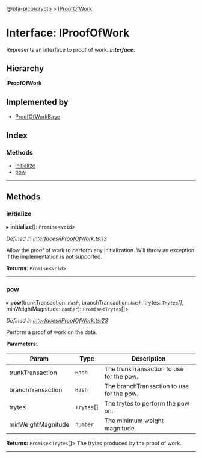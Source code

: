 [@iota-pico/crypto](../README.md) > [IProofOfWork](../interfaces/iproofofwork.md)

# Interface: IProofOfWork

Represents an interface to proof of work.
*__interface__*: 

## Hierarchy

**IProofOfWork**

## Implemented by

* [ProofOfWorkBase](../classes/proofofworkbase.md)

## Index

### Methods

* [initialize](iproofofwork.md#initialize)
* [pow](iproofofwork.md#pow)

---

## Methods

<a id="initialize"></a>

###  initialize

▸ **initialize**(): `Promise`<`void`>

*Defined in [interfaces/IProofOfWork.ts:13](https://github.com/iota-pico/crypto/blob/aa8469a/src/interfaces/IProofOfWork.ts#L13)*

Allow the proof of work to perform any initialization. Will throw an exception if the implementation is not supported.

**Returns:** `Promise`<`void`>

___
<a id="pow"></a>

###  pow

▸ **pow**(trunkTransaction: *`Hash`*, branchTransaction: *`Hash`*, trytes: *`Trytes`[]*, minWeightMagnitude: *`number`*): `Promise`<`Trytes`[]>

*Defined in [interfaces/IProofOfWork.ts:23](https://github.com/iota-pico/crypto/blob/aa8469a/src/interfaces/IProofOfWork.ts#L23)*

Perform a proof of work on the data.

**Parameters:**

| Param | Type | Description |
| ------ | ------ | ------ |
| trunkTransaction | `Hash` |  The trunkTransaction to use for the pow. |
| branchTransaction | `Hash` |  The branchTransaction to use for the pow. |
| trytes | `Trytes`[] |  The trytes to perform the pow on. |
| minWeightMagnitude | `number` |  The minimum weight magnitude. |

**Returns:** `Promise`<`Trytes`[]>
The trytes produced by the proof of work.

___


